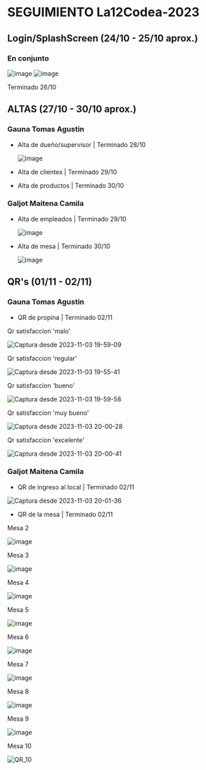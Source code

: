 # SEGUIMIENTO La12Codea-2023

## Login/SplashScreen (24/10 - 25/10 aprox.)
### En conjunto
![image](https://github.com/galjotmaitena/La12Codea-2023/assets/86839503/da53f25f-1449-4e33-9d81-a84fa7d69bf2)    ![image](https://github.com/galjotmaitena/La12Codea-2023/assets/86839503/1053be6a-b56f-4f15-a854-abe50cccea72)


Terminado 26/10

## ALTAS (27/10 - 30/10 aprox.)
### Gauna Tomas Agustin
* Alta de dueño/supervisor | Terminado 28/10
  
  ![image](https://github.com/galjotmaitena/La12Codea-2023/assets/86839503/e7870fc5-cff1-47bc-b791-a9534d32bb3b)
* Alta de clientes | Terminado 29/10
* Alta de productos | Terminado 30/10

### Galjot Maitena Camila
* Alta de empleados | Terminado 29/10

  ![image](https://github.com/galjotmaitena/La12Codea-2023/assets/86839503/e22c43dd-0f64-430d-a889-b28fa77a5946)
* Alta de mesa | Terminado 30/10

  ![image](https://github.com/galjotmaitena/La12Codea-2023/assets/86839503/36329fb6-d582-498b-b572-a18d236c9da7)

## QR's (01/11 - 02/11)
### Gauna Tomas Agustin
* QR de propina | Terminado 02/11

Qr satisfaccion 'malo'

![Captura desde 2023-11-03 19-59-09](https://github.com/galjotmaitena/La12Codea-2023/assets/98592279/db39f852-e969-4f30-9481-30d8bd64ed3c)

Qr satisfaccion 'regular'

![Captura desde 2023-11-03 19-55-41](https://github.com/galjotmaitena/La12Codea-2023/assets/98592279/a579b173-a74d-4ab4-b963-9b83ef77b5c0)

Qr satisfaccion 'bueno'

![Captura desde 2023-11-03 19-59-58](https://github.com/galjotmaitena/La12Codea-2023/assets/98592279/08951607-2816-4f0e-9d77-781b56b5d3e6)

Qr satisfaccion 'muy bueno'

![Captura desde 2023-11-03 20-00-28](https://github.com/galjotmaitena/La12Codea-2023/assets/98592279/57acb316-19be-4d5c-bdf4-088556531e80)

Qr satisfaccion 'excelente'

![Captura desde 2023-11-03 20-00-41](https://github.com/galjotmaitena/La12Codea-2023/assets/98592279/6d016da5-e0fe-4f8a-b365-1c572478ef30)

### Galjot Maitena Camila
* QR de ingreso al local | Terminado 02/11

![Captura desde 2023-11-03 20-01-36](https://github.com/galjotmaitena/La12Codea-2023/assets/98592279/d75387a6-0d48-4e5e-8bbc-cf1b914ac951)

* QR de la mesa | Terminado 02/11

Mesa 2

  ![image](https://github.com/galjotmaitena/La12Codea-2023/assets/86839503/e8fe4873-6ef1-4251-9f26-b3559d9d61bd)

Mesa 3

  ![image](https://github.com/galjotmaitena/La12Codea-2023/assets/86839503/b9a8a476-0a56-4d97-99a1-e388a18f5a8c)

Mesa 4

  ![image](https://github.com/galjotmaitena/La12Codea-2023/assets/86839503/3c37c736-b62a-4fee-a9fd-d8ed488f0b92)

Mesa 5

  ![image](https://github.com/galjotmaitena/La12Codea-2023/assets/86839503/28b0f1a1-b962-413f-931a-bc6383ed1213)

Mesa 6

  ![image](https://github.com/galjotmaitena/La12Codea-2023/assets/86839503/4a5d9da6-b3bd-4602-9c23-d8909662dbd3)

Mesa 7

  ![image](https://github.com/galjotmaitena/La12Codea-2023/assets/86839503/023d7ea9-ae7c-4ca7-b1d4-e426d6e4f0b3)

Mesa 8

  ![image](https://github.com/galjotmaitena/La12Codea-2023/assets/86839503/f08b905a-931f-4241-afa3-fa35a34a4b32)

Mesa 9

  ![image](https://github.com/galjotmaitena/La12Codea-2023/assets/86839503/7a2fe2c8-b617-4ede-bb69-938d26a18f1a)
  
Mesa 10

  ![QR_10](https://github.com/galjotmaitena/La12Codea-2023/assets/98592279/f9108efa-cfe5-4f1b-9e18-0adf9bd17a1b)

  







